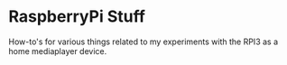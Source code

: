 # RaspberryPi Stuff

How-to's for various things related to my experiments with the RPI3 as a home mediaplayer device.

